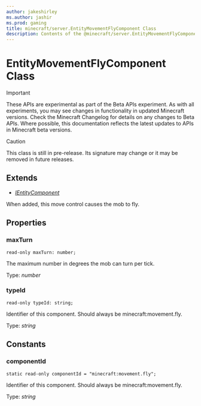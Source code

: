 ```yaml
---
author: jakeshirley
ms.author: jashir
ms.prod: gaming
title: minecraft/server.EntityMovementFlyComponent Class
description: Contents of the @minecraft/server.EntityMovementFlyComponent class.
---
```

# EntityMovementFlyComponent Class
>[!IMPORTANT]
>These APIs are experimental as part of the Beta APIs experiment. As with all experiments, you may see changes in functionality in updated Minecraft versions. Check the Minecraft Changelog for details on any changes to Beta APIs. Where possible, this documentation reflects the latest updates to APIs in Minecraft beta versions.

> [!CAUTION]
> This class is still in pre-release.  Its signature may change or it may be removed in future releases.

## Extends
- [*IEntityComponent*](IEntityComponent.md)

When added, this move control causes the mob to fly.

## Properties

### **maxTurn**
`read-only maxTurn: number;`

The maximum number in degrees the mob can turn per tick.

Type: *number*

### **typeId**
`read-only typeId: string;`

Identifier of this component. Should always be minecraft:movement.fly.

Type: *string*

## Constants

### **componentId**
`static read-only componentId = "minecraft:movement.fly";`

Identifier of this component. Should always be minecraft:movement.fly.

Type: *string*
